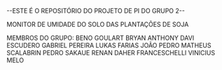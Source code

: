 --ESTE É O REPOSITÓRIO DO PROJETO DE PI DO GRUPO 2--

MONITOR DE UMIDADE DO SOLO DAS PLANTAÇÕES DE SOJA

MEMBROS DO GRUPO:
BENO GOULART
BRYAN ANTHONY
DAVI ESCUDERO
GABRIEL PEREIRA
LUKAS FARIAS
JOÃO PEDRO
MATHEUS SCALABRIN
PEDRO SAKAUE
RENAN DAHER FRANCESCHELLI 
VINICIUS MELO
